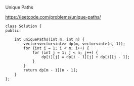 Unique Paths

https://leetcode.com/problems/unique-paths/

```
class Solution {
public:
    
    int uniquePaths(int m, int n) {
        vector<vector<int>> dp(m, vector<int>(n, 1));
        for (int i = 1; i < m; i++) {
            for (int j = 1; j < n; j++) {
                dp[i][j] = dp[i - 1][j] + dp[i][j - 1];
            }
        }
        return dp[m - 1][n - 1];
    }
};

```